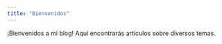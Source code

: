 ```yaml
---
title: "Bienvenidos"
---
```


¡Bienvenidos a mi blog! Aquí encontrarás artículos sobre diversos temas. 